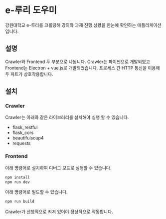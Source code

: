# e-루리 도우미

강원대학교 e-루리를 크롤링해 강의와 과제 진행 상황을 한눈에 확인하는 애플리케이션입니다.

## 설명
Crawler와 Frontend 두 부분으로 나뉩니다. Crawler는 파이썬으로 개발되었고 Frontend는 Electron + vue.js로 개발되었습니다. 프로세스 간 HTTP 통신을 이용해 두 파트가 상호작용합니다.

## 설치
### Crawler
Crawler는 아래와 같은 라이브러리를 설치해야 실행 할 수 있습니다.

* flask_restful
* flask_cors
* beautifulsoup4
* requests

### Frontend
아래 명령어로 설치하여 디버그 모드로 실행할 수 있습니다.
```sh
npm install
npm run dev
```
아래 명령어로 빌드할 수 있습니다.
```sh
npm run build
```

Crawler가 선행적으로 켜져 있어야 정상적으로 작동합니다.